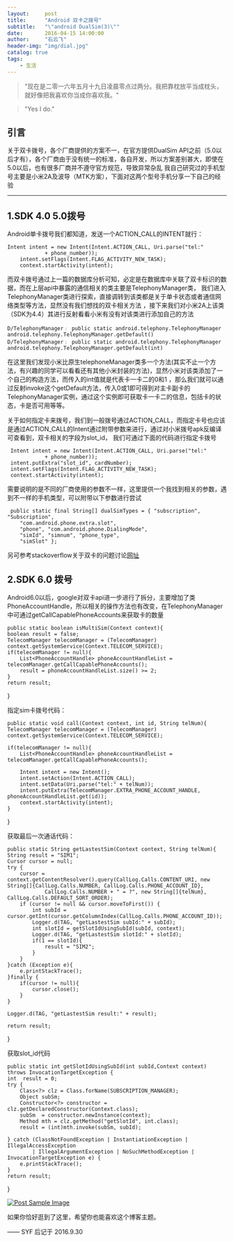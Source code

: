 ```yaml
---
layout:     post
title:      "Android 双卡之拨号"
subtitle:   "\"android DualSim(3)\""
date:       2016-04-15 14:00:00
author:     "石云飞"
header-img: "img/dial.jpg"
catalog: true
tags:
    - 生活
---
```


> "现在是二零一六年五月十九日凌晨零点过两分。我把靠枕放平当成枕头，就好像把我喜欢你当成你喜欢我。"




> "Yes I do."

## 引言
关于双卡拨号，各个厂商提供的方案不一，在官方提供DualSim API之前（5.0以后才有），各个厂商由于没有统一的标准，各自开发，所以方案差别甚大，即使在5.0以后，也有很多厂商并不遵守官方规范，导致异常杂乱
我自己研究过的手机型号主要是小米2A及波导（MTK方案），下面对这两个型号手机分享一下自己的经验


---

## 1.SDK 4.0  5.0拨号

Android单卡拨号我们都知道，发送一个ACTION_CALL的INTENT就行：
 
	Intent intent = new Intent(Intent.ACTION_CALL, Uri.parse("tel:"
                + phone_number));
        intent.setFlags(Intent.FLAG_ACTIVITY_NEW_TASK);
        context.startActivity(intent);
	
 

而双卡拨号通过上一篇的数据库分析可知，必定是在数据库中关联了双卡标识的数据，而在上层api中暴露的通信相关的类主要是TelephonyManager类，
我们进入TelephonyManager类进行探索，直接调转到该类都是关于单卡状态或者通信网络类型等方法，显然没有我们想找的双卡相关方法
，接下来我们对小米2A上该类（SDK为4.4）其进行反射看看小米有没有对该类进行添加自己的方法

	D/TelephonyManager﹕ public static android.telephony.TelephonyManager android.telephony.TelephonyManager.getDefault()
    D/TelephonyManager﹕ public static android.telephony.TelephonyManager android.telephony.TelephonyManager.getDefault(int)
	 
在这里我们发现小米比原生telephoneManager类多一个方法(其实不止一个方法，有兴趣的同学可以看看还有其他小米封装的方法)，显然小米对该类添加了一个自己的构造方法，而传入的int值就是代表卡一卡二的0和1
，那么我们就可以通过反射invoke这个getDefault方法，传入0或1即可得到对主卡副卡的TelephonyManager实例，通过这个实例即可获取卡一卡二的信息，包括卡的状态，卡是否可用等等。

关于如何指定卡来拨号，我们到一般拨号通过ACTION_CALL，而指定卡号也应该是通过ACTION_CALL的Intent通过附带参数来进行，通过对小米拨号apk反编译可查看到，双卡相关的字段为slot_id，
我们可通过下面的代码进行指定卡拨号

	 Intent intent = new Intent(Intent.ACTION_CALL, Uri.parse("tel:"
                + phone_number));
     intent.putExtra("slot_id", cardNumber);
     intent.setFlags(Intent.FLAG_ACTIVITY_NEW_TASK);
     context.startActivity(intent);
	 
需要说明的是不同的厂商使用的参数不一样，这里提供一个我找到相关的参数，遇到不一样的手机类型，可以附带以下参数进行尝试

	 public static final String[] dualSimTypes = { "subscription", "Subscription", 
        "com.android.phone.extra.slot", 
        "phone", "com.android.phone.DialingMode", 
        "simId", "simnum", "phone_type", 
        "simSlot" };
		
另可参考stackoverflow关于双卡的问题讨论[网址](http://stackoverflow.com/questions/13231962/call-from-second-sim)
		
		
## 2.SDK 6.0 拨号
Android6.0以后，google对双卡api进一步进行了拆分，主要增加了类PhoneAccountHandle，所以相关的操作方法也有改变，在TelephonyManager中可通过getCallCapablePhoneAccounts来获取卡的数量

	public static boolean isMultiSim(Context context){
    boolean result = false;
    TelecomManager telecomManager = (TelecomManager) context.getSystemService(Context.TELECOM_SERVICE);
    if(telecomManager != null){
        List<PhoneAccountHandle> phoneAccountHandleList = telecomManager.getCallCapablePhoneAccounts();
        result = phoneAccountHandleList.size() >= 2;
    }
    return result;
}

指定sim卡拨号代码：

	public static void call(Context context, int id, String telNum){
    TelecomManager telecomManager = (TelecomManager) context.getSystemService(Context.TELECOM_SERVICE);

    if(telecomManager != null){
        List<PhoneAccountHandle> phoneAccountHandleList = telecomManager.getCallCapablePhoneAccounts();

        Intent intent = new Intent();
        intent.setAction(Intent.ACTION_CALL);
        intent.setData(Uri.parse("tel:" + telNum));
        intent.putExtra(TelecomManager.EXTRA_PHONE_ACCOUNT_HANDLE, phoneAccountHandleList.get(id));
        context.startActivity(intent);
    }
}

获取最后一次通话代码：

	public static String getLastestSim(Context context, String telNum){
    String result = "SIM1";
    Cursor cursor = null;
    try {
        cursor = context.getContentResolver().query(CallLog.Calls.CONTENT_URI, new String[]{CallLog.Calls.NUMBER, CallLog.Calls.PHONE_ACCOUNT_ID},
                CallLog.Calls.NUMBER + " = ?", new String[]{telNum}, CallLog.Calls.DEFAULT_SORT_ORDER);
        if (cursor != null && cursor.moveToFirst()) {
            int subId = cursor.getInt(cursor.getColumnIndex(CallLog.Calls.PHONE_ACCOUNT_ID));
            Logger.d(TAG, "getLastestSim subId:" + subId);
            int slotId = getSlotIdUsingSubId(subId, context);
            Logger.d(TAG, "getLastestSim slotId:" + slotId);
            if(1 == slotId){
                result = "SIM2";
            }
        }
    }catch (Exception e){
        e.printStackTrace();
    }finally {
        if(cursor != null){
            cursor.close();
        }
    }

    Logger.d(TAG, "getLastestSim result:" + result);

    return result;
}

获取slot_id代码

	public static int getSlotIdUsingSubId(int subId,Context context) throws InvocationTargetException {
    int  result = 0;
    try {
        Class<?> clz = Class.forName(SUBSCRIPTION_MANAGER);
        Object subSm;
        Constructor<?> constructor = clz.getDeclaredConstructor(Context.class);
        subSm  = constructor.newInstance(context);
        Method mth = clz.getMethod("getSlotId", int.class);
        result = (int)mth.invoke(subSm, subId);

    } catch (ClassNotFoundException | InstantiationException | IllegalAccessException
            | IllegalArgumentException | NoSuchMethodException | InvocationTargetException e) {
        e.printStackTrace();
    }
    return result;
}





<a href="{{ site.baseurl }}/img/dial_end.jpg">
    <img src="{{ site.baseurl }}/img/dial_end.jpg" alt="Post Sample Image">
</a>

如果你恰好逛到了这里，希望你也能喜欢这个博客主题。

—— SYF 后记于 2016.9.30


